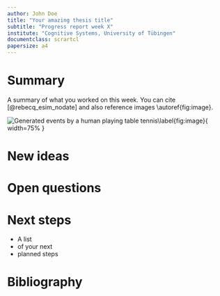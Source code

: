 ```yaml
---
author: John Doe
title: "Your amazing thesis title"
subtitle: "Progress report week X"
institute: "Cognitive Systems, University of Tübingen"
documentclass: scrartcl
papersize: a4
---
```


# Summary

A summary of what you worked on this week. You can cite [@rebecq_esim_nodate] and also reference images \autoref{fig:image}.

![Generated events by a human playing table tennis\label{fig:image}](../image.png){ width=75% }

# New ideas

# Open questions

# Next steps
* A list
* of your next
* planned steps

# Bibliography
